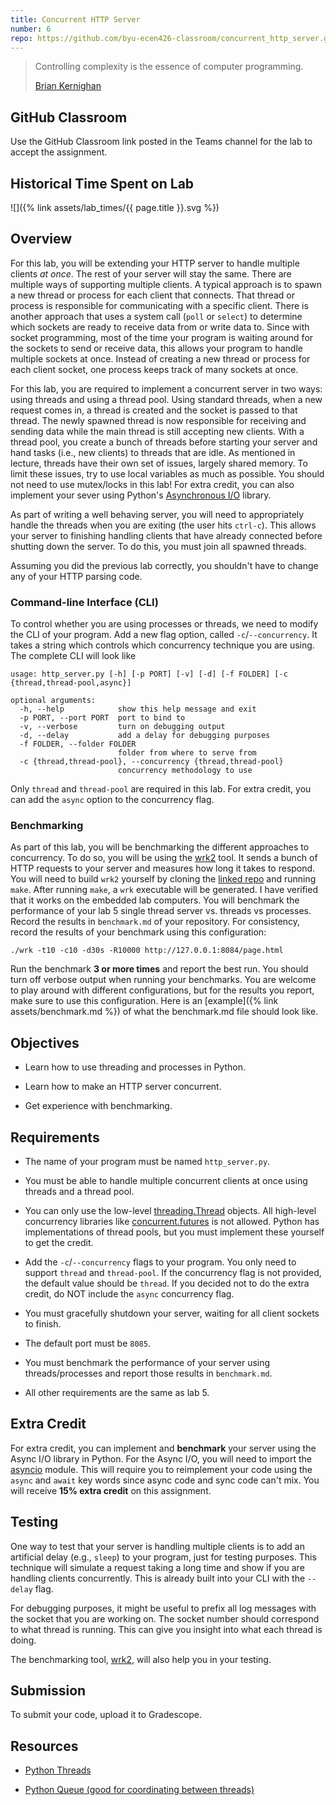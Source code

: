 ```yaml
---
title: Concurrent HTTP Server
number: 6
repo: https://github.com/byu-ecen426-classroom/concurrent_http_server.git
---
```


> Controlling complexity is the essence of computer programming.
> 
> [Brian Kernighan](https://en.wikipedia.org/wiki/Brian_Kernighan)

## GitHub Classroom

Use the GitHub Classroom link posted in the Teams channel for the lab to accept the assignment.

## Historical Time Spent on Lab

![]({% link assets/lab_times/{{ page.title }}.svg %})

## Overview

For this lab, you will be extending your HTTP server to handle multiple clients _at once_. The rest of your server will stay the same. There are multiple ways of supporting multiple clients. A typical approach is to spawn a new thread or process for each client that connects. That thread or process is responsible for communicating with a specific client. There is another approach that uses a system call (`poll` or `select`) to determine which sockets are ready to receive data from or write data to. Since with socket programming, most of the time your program is waiting around for the sockets to send or receive data, this allows your program to handle multiple sockets at once. Instead of creating a new thread or process for each client socket, one process keeps track of many sockets at once.

For this lab, you are required to implement a concurrent server in two ways: using threads and using a thread pool. Using standard threads, when a new request comes in, a thread is created and the socket is passed to that thread. The newly spawned thread is now responsible for receiving and sending data while the main thread is still accepting new clients. With a thread pool, you create a bunch of threads before starting your server and hand tasks (i.e., new clients) to threads that are idle. As mentioned in lecture, threads have their own set of issues, largely shared memory. To limit these issues, try to use local variables as much as possible. You should not need to use mutex/locks in this lab! For extra credit, you can also implement your sever using Python's [Asynchronous I/O](https://docs.python.org/3/library/asyncio.html) library.

As part of writing a well behaving server, you will need to appropriately handle the threads when you are exiting (the user hits `ctrl-c`). This allows your server to finishing handling clients that have already connected before shutting down the server. To do this, you must join all spawned threads.

Assuming you did the previous lab correctly, you shouldn't have to change any of your HTTP parsing code.

### Command-line Interface (CLI)

To control whether you are using processes or threads, we need to modify the CLI of your program. Add a new flag option, called `-c`/`--concurrency`. It takes a string which controls which concurrency technique you are using. The complete CLI will look like

```
usage: http_server.py [-h] [-p PORT] [-v] [-d] [-f FOLDER] [-c {thread,thread-pool,async}]

optional arguments:
  -h, --help            show this help message and exit
  -p PORT, --port PORT  port to bind to
  -v, --verbose         turn on debugging output
  -d, --delay           add a delay for debugging purposes
  -f FOLDER, --folder FOLDER
                        folder from where to serve from
  -c {thread,thread-pool}, --concurrency {thread,thread-pool}
                        concurrency methodology to use
```

Only `thread` and `thread-pool` are required in this lab. For extra credit, you can add the `async` option to the concurrency flag.

### Benchmarking

As part of this lab, you will be benchmarking the different approaches to concurrency. To do so, you will be using the [wrk2](https://github.com/giltene/wrk2) tool. It sends a bunch of HTTP requests to your server and measures how long it takes to respond. You will need to build `wrk2` yourself by cloning the [linked repo](https://github.com/giltene/wrk2) and running `make`. After running `make`, a `wrk` executable will be generated. I have verified that it works on the embedded lab computers. You will benchmark the performance of your lab 5 single thread server vs. threads vs processes. Record the results in `benchmark.md` of your repository. For consistency, record the results of your benchmark using this configuration:

```
./wrk -t10 -c10 -d30s -R10000 http://127.0.0.1:8084/page.html
```

Run the benchmark **3 or more times** and report the best run. You should turn off verbose output when running your benchmarks. You are welcome to play around with different configurations, but for the results you report, make sure to use this configuration. Here is an [example]({% link assets/benchmark.md %}) of what the benchmark.md file should look like.

## Objectives

- Learn how to use threading and processes in Python.

- Learn how to make an HTTP server concurrent.

- Get experience with benchmarking.


## Requirements

- The name of your program must be named `http_server.py`.

- You must be able to handle multiple concurrent clients at once using threads and a thread pool.

- You can only use the low-level [threading.Thread](https://docs.python.org/3/library/threading.html#thread-objects) objects. All high-level concurrency libraries like [concurrent.futures](https://docs.python.org/3/library/concurrent.futures.html) is not allowed. Python has implementations of thread pools, but you must implement these yourself to get the credit.

- Add the `-c`/`--concurrency` flags to your program. You only need to support `thread` and `thread-pool`. If the concurrency flag is not provided, the default value should be `thread`. If you decided not to do the extra credit, do NOT include the `async` concurrency flag.

- You must gracefully shutdown your server, waiting for all client sockets to finish.

- The default port must be `8085`.

- You must benchmark the performance of your server using threads/processes and report those results in `benchmark.md`.

- All other requirements are the same as lab 5.


## Extra Credit

For extra credit, you can implement and **benchmark** your server using the Async I/O library in Python. For the Async I/O, you will need to import the [asyncio](https://docs.python.org/3/library/asyncio.html) module. This will require you to reimplement your code using the `async` and `await` key words since async code and sync code can't mix. You will receive **15% extra credit** on this assignment.

## Testing

One way to test that your server is handling multiple clients is to add an artificial delay (e.g., `sleep`) to your program, just for testing purposes. This technique will simulate a request taking a long time and show if you are handling clients concurrently. This is already built into your CLI with the `--delay` flag.

For debugging purposes, it might be useful to prefix all log messages with the socket that you are working on. The socket number should correspond to what thread is running. This can give you insight into what each thread is doing.

The benchmarking tool, [wrk2](https://github.com/giltene/wrk2), will also help you in your testing.


## Submission

To submit your code, upload it to Gradescope.

## Resources

- [Python Threads](https://docs.python.org/3/library/threading.html)

- [Python Queue (good for coordinating between threads)](https://docs.python.org/3.10/library/queue.html)
